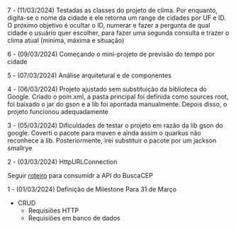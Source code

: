 7 - (11/03/2024) Testadas as classes do projeto de clima. Por enquanto, digita-se o nome da cidade e ele retorna um range de cidades por UF e ID. O próximo objetivo é ocultar o ID, numerar e fazer a pergunta de qual cidade o usuário quer escolher, para fazer uma segunda consulta e trazer o clima atual (mínima, máxima e situação)

6 - (09/03/2024) Começando o mini-projeto de previsão do tempo por cidade

5 - (07/03/2024) Análise arquitetural e de componentes

4 - (06/03/2024) Projeto ajustado sem substituição da biblioteca do Google. Criado o pom.xml, a pasta principal foi definida como sources root, foi baixado o jar do gson e a lib foi apontada manualmente. Depois disso, o projeto funcionou adequadamente

3 - (05/03/2024)
   Dificuldades de testar o projeto em razão da lib gson do google. Coverti o pacote para maven e ainda assim o quarkus não reconhece a lib. Posteriormente, irei substituir o pacote por um jackson smallrye

2 - (03/03/2024) HttpURLConnection

   Seguir [roteiro](https://arthur-almeida.medium.com/consumindo-uma-api-de-maneira-simples-com-java-2a386010e4b9) para consumidr a API do BuscaCEP

1 - (01/03/2024) Definição de Milestone
   Para 31 de Março
   - CRUD
     - Requisiões HTTP
     - Requisiões em banco de dados 
